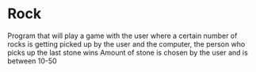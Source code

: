# Rock
Program that will play a game with the user where a certain number of rocks is getting picked up by the user and the computer, the person who picks up the last stone wins
Amount of stone is chosen by the user and is between 10-50
